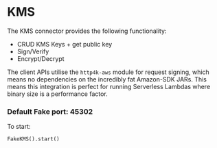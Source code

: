# KMS

The KMS connector provides the following functionality:
- CRUD KMS Keys + get public key
- Sign/Verify
- Encrypt/Decrypt

The client APIs utilise the `http4k-aws` module for request signing, which means no dependencies on the incredibly fat Amazon-SDK JARs. This means this integration is perfect for running Serverless Lambdas where binary size is a performance factor.

### Default Fake port: 45302

To start:
```
FakeKMS().start()
```

